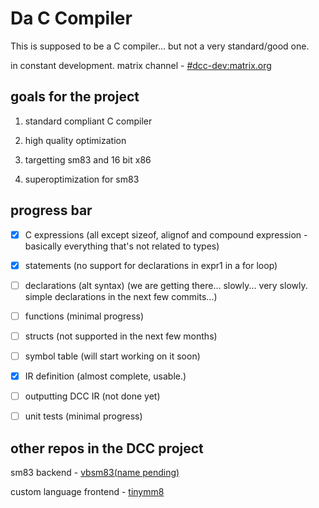 # Da C Compiler

This is supposed to be a C compiler... but not a very standard/good one.

in constant development.
matrix channel - [#dcc-dev:matrix.org](https://matrix.to/#/%23dcc-dev%3Amatrix.org)

## goals for the project

1. standard compliant C compiler

2. high quality optimization

3. targetting sm83 and 16 bit x86

4. superoptimization for sm83

## progress bar

- [x] C expressions (all except sizeof, alignof and compound expression - basically everything that's not related to types)

- [x] statements (no support for declarations in expr1 in a for loop)

- [ ] declarations (alt syntax) (we are getting there... slowly... very slowly. simple declarations in the next few commits...)

- [ ] functions (minimal progress)

- [ ] structs (not supported in the next few months)

- [ ] symbol table (will start working on it soon)

- [x] IR definition (almost complete, usable.)

- [ ] outputting DCC IR (not done yet)

- [ ] unit tests (minimal progress)

## other repos in the DCC project

sm83 backend - [vbsm83(name pending)](https://github.com/GreenAndEievui/vbsm83)

custom language frontend - [tinymm8](https://github.com/Oderjunkie/tinymm8)
